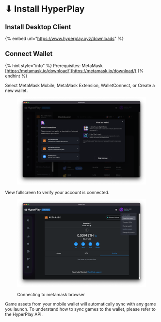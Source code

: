# ⬇ Install HyperPlay

## Install Desktop Client

{% embed url="https://www.hyperplay.xyz/downloads" %}

## Connect Wallet

{% hint style="info" %}
Prerequisites: MetaMask [https://metamask.io/download/](https://metamask.io/download/)
{% endhint %}

Select MetaMask Mobile, MetaMask Extension, WalletConnect, or Create a new wallet.&#x20;

<figure><img src=".gitbook/assets/select wallet.png" alt=""><figcaption></figcaption></figure>

View fullscreen to verify your account is connected.

<figure><img src=".gitbook/assets/view fullscreen.png" alt=""><figcaption><p>Connecting to metamask browser</p></figcaption></figure>

Game assets from your mobile wallet will automatically sync with any game you launch. To understand how to sync games to the wallet, please refer to the HyperPlay API.
